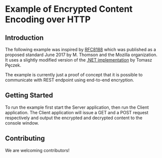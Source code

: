 # Example of Encrypted Content Encoding over HTTP

## Introduction
The following example was inspired by [RFC8188][rfc8188] which was published as
a proposed standard June 2017 by M. Thomson and the Mozilla organization. It
uses a slightly modified version of the [.NET implementation][lib-ece] by
Tomasz Pęczek.

The example is currently just a proof of concept that it is possible to
communicate with REST endpoint using end-to-end encryption.

## Getting Started
To run the example first start the Server application, then run the Client
application. The Client application will issue a GET and a POST request
respectively and output the encrypted and decrypted content to the console
window.

## Contributing
We are welcoming contributors!

[rfc8188]: https://tools.ietf.org/html/rfc8188
[lib-ece]: https://github.com/tpeczek/Lib.Net.Http.EncryptedContentEncoding
